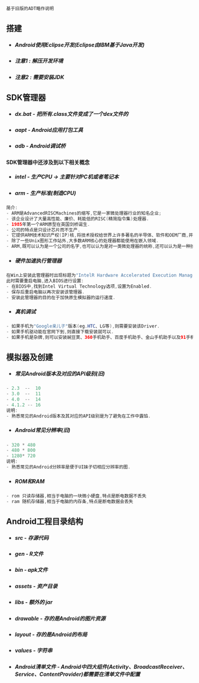 ```java
基于旧版的ADT略作说明
```

## 搭建

* ##### Android使用Eclipse开发\(Eclipse由IBM基于Java开发\)
* ##### 注意1 : 解压开发环境
* ##### 注意2 : 需要安装JDK

## SDK管理器

* ##### dx.bat - 把所有.class文件变成了一个dex文件的
* ##### aapt - Android应用打包工具
* ##### adb - Android调试桥

#### SDK管理器中还涉及到以下相关概念

* ##### intel - 生产CPU -&gt; 主要针对PC机或者笔记本
* ##### arm - 生产标准\(制造CPU\)

```java
简介:
- ARM是AdvancedRISCMachines的缩写,它是一家微处理器行业的知名企业;
- 该企业设计了大量高性能、廉价、耗能低的RISC(精简指令集)处理器.
- 1985年第一个ARM原型在英国剑桥诞生.
- 公司的特点是只设计芯片而不生产.
- 它提供ARM技术知识产权(IP)核,将技术授权给世界上许多著名的半导体、软件和OEM厂商,并提供服务(包括ARM7/9等多个版本).
- 除了一些Unix图形工作站外,大多数ARM核心的处理器都能使用在嵌入领域.
- ARM,既可以认为是一个公司的名字,也可以认为是对一类微处理器的统称,还可以认为是一种技术的名字;
```

* ##### 硬件加速执行管理器

```java
在Win上安装此管理器时出现标题为"IntelR Hardware Accelerated Execution Manager..."的错误;
此时需要重启电脑,进入BIOS进行设置:
- 在BIOS中,找到Intel Virtual Technology选项,设置为Enabled.
- 保存后重启电脑以再次安装该管理器.
- 安装此管理器的目的在于加快原生模拟器的运行速度.
```

* ##### 真机调试

```java
- 如果手机为"Google亲儿子"版本(eg.HTC、LG等),则需要安装该Driver.
- 如果手机驱动能在官网下到,则直接下载安装就可以.
- 如果手机是杂牌,则可以安装豌豆荚、360手机助手、百度手机助手、金山手机助手以及91手机助手等软件以安装对应的驱动.
```

## 模拟器及创建

* ##### 常见Android版本及对应的API级别\(旧\)

```java
- 2.3  --  10
- 3.0  --  11
- 4.0  --  14
- 4.1.2 -- 16
说明:
- 熟悉常见的Android版本及其对应的API级别是为了避免在工作中露馅.
```

* ##### Android常见分辨率\(旧\)

```java
- 320 * 480
- 480 * 800
- 1280* 720
说明:
- 熟悉常见的Android分辨率是便于UI妹子切相应分辨率的图.
```

* ##### ROM和RAM

```java
- rom 只读存储器,相当于电脑的一块微小硬盘,特点是断电数据不丢失
- ram 随机存储器,相当于电脑的内存条,特点是断电数据会丢失
```

## Android工程目录结构

* ##### src - 存源代码
* ##### gen - R文件
* ##### bin - apk文件
* ##### assets - 资产目录
* ##### libs - 额外的 jar
* ##### drawable - 存的是Android的图片资源
* ##### layout - 存的是Android的布局
* ##### values - 字符串
* ##### Android清单文件 - Android中四大组件\(Activity、BroadcastReceiver、Service、ContentProvider\)都需要在清单文件中配置



